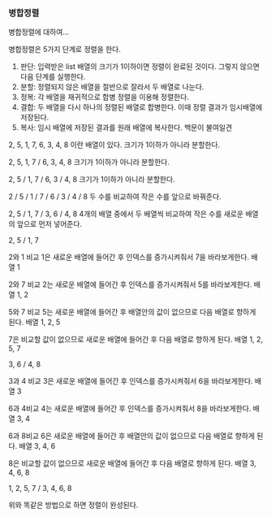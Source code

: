 ### 병합정렬

병합정렬에 대하여...

병합정렬은 5가지 단계로 정렬을 한다.
1. 판단: 입력받은 list 배열의 크기가 1이하이면 정렬이 완료된 것이다. 그렇지 않으면 다음 단계를 실행한다.
1. 분할: 정렬되지 않은 배열을 절반으로 잘라서 두 배열로 나눈다.
1. 정복: 각 배열을 재귀적으로 합병 정렬을 이용해 정렬한다.
1. 결합: 두 배열을 다시 하나의 정렬된 배열로 합병한다. 이때 정렬 결과가 임시배열에 저장된다.
1. 복사: 임시 배열에 저장된 결과를 원래 배열에 복사한다.
백문이 불여일견

2, 5, 1, 7, 6, 3, 4, 8 이란 배열이 있다.
크기가 1이하가 아니라 분할한다.

2, 5, 1, 7 / 6, 3, 4, 8
크기가 1이하가 아니라 분할한다.

2, 5 / 1, 7 / 6, 3 / 4, 8
크기가 1이하가 아니라 분할한다.

2 / 5 / 1 / 7 / 6 / 3 / 4 / 8
두 수를 비교하여 작은 수를 앞으로 바꿔준다.

2, 5 / 1, 7 / 3, 6 / 4, 8
4개의 배열 중에서 두 배열씩 비교하여 작은 수를 새로운 배열의 앞으로 먼저 넣어준다.

2, 5 / 1, 7

2와 1 비교 
1은 새로운 배열에 들어간 후 인덱스를 증가시켜줘서 7을 바라보게한다.
배열 1

2와 7 비교
2는 새로운 배열에 들어간 후 인덱스를 증가시켜줘서 5를 바라보게한다.
배열 1, 2

5와 7 비교
5는 새로운 배열에 들어간 후 배열안의 값이 없으므로 다음 배열로 향하게 된다.
배열 1, 2, 5

7은 비교할 값이 없으므로 새로운 배열에 들어간 후 다음 배열로 향하게 된다.
배열 1, 2, 5, 7

3, 6 / 4, 8

3과 4 비교
3은 새로운 배열에 들어간 후 인덱스를 증가시켜줘서 6을 바라보게한다.
배열 3

6과 4비교
4는 새로운 배열에 들어간 후 인덱스를 증가시켜줘서 8을 바라보게한다.
배열 3, 4

6과 8비교
6은 새로운 배열에 들어간 후 배열안의 값이 없으므로 다음 배열로 향하게 된다.
배열 3, 4, 6

8은 비교할 값이 없으므로 새로운 배열에 들어간 후 다음 배열로 향하게 된다.
배열 3, 4, 6, 8

1, 2, 5, 7 / 3, 4, 6, 8

위와 똑같은 방법으로 하면 정렬이 완성된다.